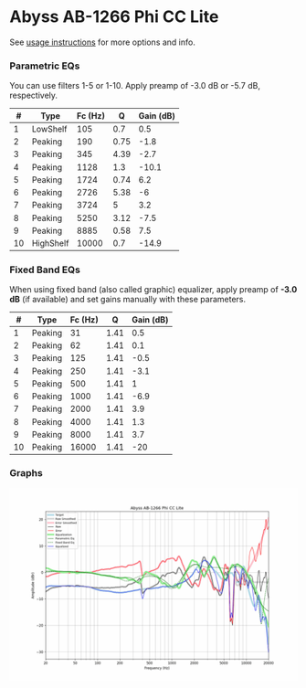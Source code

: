 # Abyss AB-1266 Phi CC Lite
See [usage instructions](https://github.com/jaakkopasanen/AutoEq#usage) for more options and info.

### Parametric EQs
You can use filters 1-5 or 1-10. Apply preamp of -3.0 dB or -5.7 dB, respectively.

|   # | Type      |   Fc (Hz) |    Q |   Gain (dB) |
|-----|-----------|-----------|------|-------------|
|   1 | LowShelf  |       105 | 0.7  |         0.5 |
|   2 | Peaking   |       190 | 0.75 |        -1.8 |
|   3 | Peaking   |       345 | 4.39 |        -2.7 |
|   4 | Peaking   |      1128 | 1.3  |       -10.1 |
|   5 | Peaking   |      1724 | 0.74 |         6.2 |
|   6 | Peaking   |      2726 | 5.38 |        -6   |
|   7 | Peaking   |      3724 | 5    |         3.2 |
|   8 | Peaking   |      5250 | 3.12 |        -7.5 |
|   9 | Peaking   |      8885 | 0.58 |         7.5 |
|  10 | HighShelf |     10000 | 0.7  |       -14.9 |

### Fixed Band EQs
When using fixed band (also called graphic) equalizer, apply preamp of **-3.0 dB** (if available) and set gains manually with these parameters.

|   # | Type    |   Fc (Hz) |    Q |   Gain (dB) |
|-----|---------|-----------|------|-------------|
|   1 | Peaking |        31 | 1.41 |         0.5 |
|   2 | Peaking |        62 | 1.41 |         0.1 |
|   3 | Peaking |       125 | 1.41 |        -0.5 |
|   4 | Peaking |       250 | 1.41 |        -3.1 |
|   5 | Peaking |       500 | 1.41 |         1   |
|   6 | Peaking |      1000 | 1.41 |        -6.9 |
|   7 | Peaking |      2000 | 1.41 |         3.9 |
|   8 | Peaking |      4000 | 1.41 |         1.3 |
|   9 | Peaking |      8000 | 1.41 |         3.7 |
|  10 | Peaking |     16000 | 1.41 |       -20   |

### Graphs
![](./Abyss%20AB-1266%20Phi%20CC%20Lite.png)
